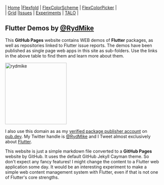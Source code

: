 | [Home](README)   |[Flexfold](flexfold)    | [FlexColorScheme](colorscheme) | [FlexColorPicker](colorpicker) |  
| [Grid](gridview) |[Issues](flutterissues) | [Experiments](experiments)     | [TALO](talo)                   |


## Flutter Demos by [@RydMike](https://twitter.com/RydMike)

This **GitHub Pages** website contains WEB demos of **Flutter** packages, as well as repositories linked to 
Flutter issue reports. The demos have been published as single page web apps in this site as sub-folders. 
Use the links in the above table to find them and learn more about them.

<img src="https://rydmike.com/assets/mr1_round400_tr.png?raw=true" alt="rydmike" width="200"/>

I also use this domain as as my [verified package publisher account](https://pub.dev/publishers/rydmike.com/packages) 
on [pub.dev](https://pub.dev/). My Twitter handle is [@RydMike](https://twitter.com/RydMike) and I Tweet 
almost exclusively about [Flutter](https://flutter.dev/). 

This website is just a simple markdown file converted to a **GitHub Pages** website by GitHub. It uses the 
default GitHub Jekyll Cayman theme. So don't expect any fancy features! I might change the content to a
Flutter web application some day. It would be an interesting experiment to make a simple web content 
management system with Flutter, even if that is not one of Flutter's core strengths.